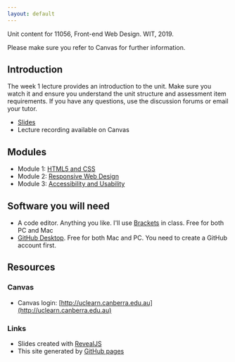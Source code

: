 ```yaml
---
layout: default
---
```


Unit content for 11056, Front-end Web Design. WIT, 2019.

Please make sure you refer to Canvas for further information.


## Introduction

The week 1 lecture provides an introduction to the unit. Make sure you watch it and ensure you understand the unit structure and assessment item requirements. If you have any questions, use the discussion forums or email your tutor. 

*   [Slides](1_unit-welcome/1.slides.html)
*   Lecture recording available on Canvas

## Modules
- Module 1: [HTML5 and CSS](module-1/)
- Module 2: [Responsive Web Design](module-2/)
- Module 3: [Accessibility and Usability](module-3/)

## Software you will need

-   A code editor. Anything you like. I'll use [Brackets](http://brackets.io) in class. Free for both PC and Mac
-   [GitHub Desktop](https://desktop.github.com). Free for both Mac and PC. You need to create a GitHub account first. 

## Resources

### Canvas
-   Canvas login: [http://uclearn.canberra.edu.au](http://uclearn.canberra.edu.au)

### Links
-   Slides created with [RevealJS](https://github.com/hakimel/reveal.js)
-   This site generated by [GitHub pages](https://pages.github.com)